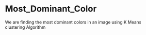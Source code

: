# Most_Dominant_Color
We are finding the most dominant colors in an image using K Means clustering Algorithm
